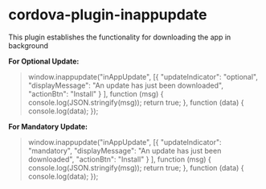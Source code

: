 # cordova-plugin-inappupdate
This plugin establishes the functionality for downloading the app in background

**For Optional Update:**
>window.inappupdate("inAppUpdate", [{
			"updateIndicator": "optional",
			"displayMessage": "An update has just been downloaded",
			"actionBtn": "Install"
		}
	], function (msg) {
	console.log(JSON.stringify(msg));
	return true;
}, function (data) {
	console.log(data);
});

**For Mandatory Update:**
>window.inappupdate("inAppUpdate", [{
			"updateIndicator": "mandatory",
			"displayMessage": "An update has just been downloaded",
			"actionBtn": "Install"
		}
	], function (msg) {
	console.log(JSON.stringify(msg));
	return true;
}, function (data) {
	console.log(data);
});
